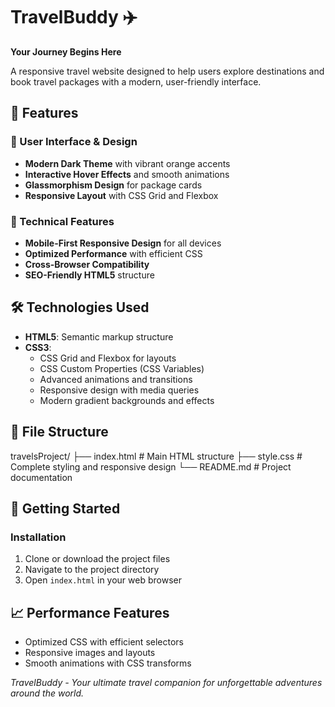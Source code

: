 # TravelBuddy ✈️

**Your Journey Begins Here**

A responsive travel website designed to help users explore destinations and book travel packages with a modern, user-friendly interface.

## 🌟 Features

### 🎨 User Interface & Design
- **Modern Dark Theme** with vibrant orange accents
- **Interactive Hover Effects** and smooth animations
- **Glassmorphism Design** for package cards
- **Responsive Layout** with CSS Grid and Flexbox

### 📱 Technical Features
- **Mobile-First Responsive Design** for all devices
- **Optimized Performance** with efficient CSS
- **Cross-Browser Compatibility** 
- **SEO-Friendly HTML5** structure

## 🛠️ Technologies Used

- **HTML5**: Semantic markup structure
- **CSS3**: 
  - CSS Grid and Flexbox for layouts
  - CSS Custom Properties (CSS Variables)
  - Advanced animations and transitions
  - Responsive design with media queries
  - Modern gradient backgrounds and effects

## 📁 File Structure

travelsProject/
├── index.html          # Main HTML structure
├── style.css           # Complete styling and responsive design
└── README.md           # Project documentation

## 🚀 Getting Started

### Installation
1. Clone or download the project files
2. Navigate to the project directory
3. Open `index.html` in your web browser

## 📈 Performance Features

- Optimized CSS with efficient selectors
- Responsive images and layouts
- Smooth animations with CSS transforms

*TravelBuddy - Your ultimate travel companion for unforgettable adventures around the world.*
